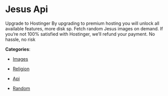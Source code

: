 # Jesus Api

Upgrade to Hostinger By upgrading to premium hosting you will unlock all available features, more disk sp. Fetch random Jesus images on demand.  If you’re not 100% satisfied with Hostinger, we’ll refund your payment. No hassle, no risk

**Categories**:

- [Images](https://github/apis-list/apis-list#images)

- [Religion](https://github/apis-list/apis-list#religion)

- [Api](https://github/apis-list/apis-list#api)

- [Random](https://github/apis-list/apis-list#random)



